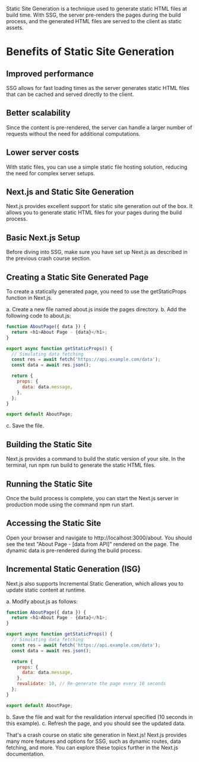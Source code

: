 Static Site Generation is a technique used to generate static HTML files at build time. With SSG, the server pre-renders the pages during the build process, and the generated HTML files are served to the client as static assets.

#  Benefits of Static Site Generation

## Improved performance

SSG allows for fast loading times as the server generates static HTML files that can be cached and served directly to the client.

## Better scalability

Since the content is pre-rendered, the server can handle a larger number of requests without the need for additional computations.

## Lower server costs

With static files, you can use a simple static file hosting solution, reducing the need for complex server setups.

## Next.js and Static Site Generation

Next.js provides excellent support for static site generation out of the box. It allows you to generate static HTML files for your pages during the build process.

## Basic Next.js Setup
Before diving into SSG, make sure you have set up Next.js as described in the previous crash course section.

## Creating a Static Site Generated Page
To create a statically generated page, you need to use the getStaticProps function in Next.js.

a. Create a new file named about.js inside the pages directory.
b. Add the following code to about.js:

```javascript
function AboutPage({ data }) {
  return <h1>About Page - {data}</h1>;
}

export async function getStaticProps() {
  // Simulating data fetching
  const res = await fetch('https://api.example.com/data');
  const data = await res.json();

  return {
    props: {
      data: data.message,
    },
  };
}

export default AboutPage;

```

c. Save the file.

## Building the Static Site

Next.js provides a command to build the static version of your site. In the terminal, run npm run build to generate the static HTML files.

## Running the Static Site

Once the build process is complete, you can start the Next.js server in production mode using the command npm run start.

## Accessing the Static Site

Open your browser and navigate to http://localhost:3000/about. You should see the text "About Page - [data from API]" rendered on the page. The dynamic data is pre-rendered during the build process.

## Incremental Static Generation (ISG)

Next.js also supports Incremental Static Generation, which allows you to update static content at runtime.

a. Modify about.js as follows:

```javascript
function AboutPage({ data }) {
  return <h1>About Page - {data}</h1>;
}

export async function getStaticProps() {
  // Simulating data fetching
  const res = await fetch('https://api.example.com/data');
  const data = await res.json();

  return {
    props: {
      data: data.message,
    },
    revalidate: 10, // Re-generate the page every 10 seconds
  };
}

export default AboutPage;

```

b. Save the file and wait for the revalidation interval specified (10 seconds in this example).
c. Refresh the page, and you should see the updated data.

That's a crash course on static site generation in Next.js! Next.js provides many more features and options for SSG, such as dynamic routes, data fetching, and more. You can explore these topics further in the Next.js documentation.